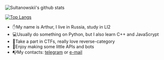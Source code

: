 ![Sultanowskii's github stats](https://github-readme-stats.vercel.app/api?username=sultanowskii&show_icons=true&theme=dracula&count_private=true&custom_title=Sultanowskii's+stats)

[![Top Langs](https://github-readme-stats.vercel.app/api/top-langs/?username=sultanowskii&layout=compact&theme=dracula&custom_title=Sultanowskii's+Most+Used+Languages)](https://github.com/sultanowskii)
- ✋My name is Arthur, I live in Russia, study in LI2
- 💻Usually do something on Python, but I also learn C++ and JavaScrypt
- 🚩Take a part in CTFs, really love reverse-category
- 📱Enjoy making some little APIs and bots
- 📭My contacts: [telegram](https://t.me/sultanowskii) or [e-mail](mailto:dsr431@yandex.ru)
